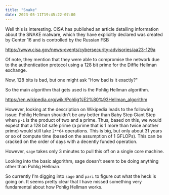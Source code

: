 ```yaml
---
title: "Snake"
date: 2023-05-11T19:45:22-07:00
---
```


Well this is interesting. CISA has published an article
detailing information about the SNAKE malware, which they
have explicitly declared was created by Center 16 and is
controlled by the Russian FSB

https://www.cisa.gov/news-events/cybersecurity-advisories/aa23-129a

<!--more-->

Of note, they mention that they were able to compromise the network
due to the authentication protocol using a 128 bit prime for the Diffie
Hellman exchange.

Now, 128 bits is bad, but one might ask "How bad is it exactly?"

So the main algorithm that gets used is the Pohlig Hellman algorithm.

https://en.wikipedia.org/wiki/Pohlig%E2%80%93Hellman_algorithm

However, looking at the description on Wikipedia leads to the following issue:
Pohlig Hellman shouldn't be any better than Baby Step Giant Step when `p-1` is
the product of two and a prime. Thus, based on this, we would expect that
a 128 bit safe prime (a prime that is 1 more than twice another prime) would
still take `2**64` operations. This is big, but only about 31 years or so
of compute time (based on the assumption of 1 GFLOPs). This can be cracked
on the order of days with a decently funded operation.

However, `sage` takes only 3 minutes to pull this off on a single core machine.

Looking into the basic algorithm, sage doesn't seem to be doing anything other
than Pohlig Hellman.

So currently I'm digging into `sage` and `pari` to figure out what the heck is
going on. It seems pretty clear that I have missed something very fundamental
about how Pohlig Hellman works.
